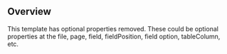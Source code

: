 ## Overview
This template has optional properties removed. These could be optional properties at the file, page, field, fieldPosition, field option, tableColumn, etc. 